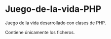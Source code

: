 # Juego-de-la-vida-PHP
Juego de la vida desarrollado con clases de PHP.

Contiene únicamente los ficheros.
